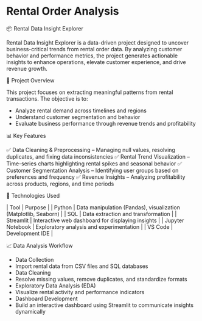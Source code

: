 # Rental Order Analysis

📦 Rental Data Insight Explorer

Rental Data Insight Explorer is a data-driven project designed to uncover business-critical trends from rental order data. By analyzing customer behavior and performance metrics, the project generates actionable insights to enhance operations, elevate customer experience, and drive revenue growth.

📌 Project Overview

This project focuses on extracting meaningful patterns from rental transactions. The objective is to:
- Analyze rental demand across timelines and regions
- Understand customer segmentation and behavior
- Evaluate business performance through revenue trends and profitability

📊 Key Features

✅ Data Cleaning & Preprocessing
– Managing null values, resolving duplicates, and fixing data inconsistencies
✅ Rental Trend Visualization
– Time-series charts highlighting rental spikes and seasonal behavior
✅ Customer Segmentation Analysis
– Identifying user groups based on preferences and frequency
✅ Revenue Insights
– Analyzing profitability across products, regions, and time periods

🔧 Technologies Used

| Tool | Purpose | 
| Python | Data manipulation (Pandas), visualization (Matplotlib, Seaborn) | 
| SQL | Data extraction and transformation | 
| Streamlit | Interactive web dashboard for displaying insights | 
| Jupyter Notebook | Exploratory analysis and experimentation | 
| VS Code | Development IDE | 



📈 Data Analysis Workflow

- Data Collection
- Import rental data from CSV files and SQL databases
- Data Cleaning
- Resolve missing values, remove duplicates, and standardize formats
- Exploratory Data Analysis (EDA)
- Visualize rental activity and performance indicators
- Dashboard Development
- Build an interactive dashboard using Streamlit to communicate insights dynamically


